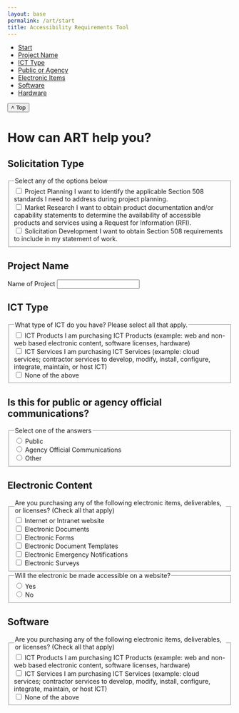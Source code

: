 ```yaml
---
layout: base
permalink: /art/start
title: Accessibility Requirements Tool
---
```

<!--  <div class="grid-container">
  <div class="grid-row grid-gap">
    <div class="grid-col-3">
      <nav aria-label="Secondary navigation,,">
          <ul class="usa-sidenav">
            <li class="usa-sidenav__item">
              <a href="javascript:void(0);" class="usa-current">Start</a>
              <ul class="usa-sidenav__sublist">
                <li class="usa-sidenav__item">
                  <a href="javascript:void(0);">Child link</a>
                </li>
                <li class="usa-sidenav__item">
                  <a href="javascript:void(0);">Child link</a>
                </li>
                <li class="usa-sidenav__item">
                  <a href="javascript:void(0);">Child link</a>
                </li>
                <li class="usa-sidenav__item">
                  <a href="javascript:void(0);">Child link</a>
                </li>
                <li class="usa-sidenav__item">
                  <a href="javascript:void(0);">Child link</a>
                </li>
              </ul>
            </li>
            <li class="usa-sidenav__item">
              <a href="javascript:void(0);">Parent link</a>
            </li>
          </ul>
      </nav>
    </div> -->
<div class="grid-container pgov margin-top-9">
<div class="grid-row grid-gap">
    <div class="usa-layout-docs__sidenav desktop:grid-col-3 open" id="side-nav">
      <nav aria-label="Secondary navigation">
        <ul class="usa-sidenav">
          <li class="usa-sidenav__item">
            <a href="#section-1">Start</a>
          </li>
          <li class="usa-sidenav__item">
            <a href="#section-2">Project Name</a>
          </li>
          <li class="usa-sidenav__item">
            <a href="#section-3">ICT Type</a>
          </li>
          <li class="usa-sidenav__item">
            <a href="#section-4">Public or Agency</a>
          </li>
          <li class="usa-sidenav__item">
            <a href="#section-5">Electronic Items</a>
          </li>
          <li class="usa-sidenav__item">
            <a href="#section-6">Software</a>
          </li>
          <li class="usa-sidenav__item">
            <a href="#section-7">Hardware</a>
          </li>
        </ul>
      </nav>
    <button id="backtotop" title="Go to top">˄ Top</button>
    </div>
    <main class="usa-layout-docs__main desktop:grid-col-9 usa-prose usa-layout-docs" id="main-content">
      <h1 class="site-preview-heading">How can ART help you?</h1>
      <section id="section-1">
        <h2>Solicitation Type</h2>
        <div>
          <fieldset class="usa-fieldset">
            <legend class="usa-legend">Select any of the options below</legend>
            <div class="usa-checkbox">
              <input
                class="usa-checkbox__input usa-checkbox__input--tile"
                id="check-solicitation-project-planning"
                type="checkbox"
                name="solicitation-type-project-planning"
                value="project-planning"
              />
              <label class="usa-checkbox__label" for="check-solicitation-project-planning">
                Project Planning
                <span class="usa-checkbox__label-description">
                  I want to identify the applicable Section 508 standards I need to address during project planning.
                </span>
              </label>
            </div>
            <div class="usa-checkbox">
              <input
                class="usa-checkbox__input usa-checkbox__input--tile"
                id="check-solicitation-market-research"
                type="checkbox"
                name="solicitation-type-market-research"
                value="market-research"
              />
              <label class="usa-checkbox__label" for="check-solicitation-market-research"> 
                Market Research
                <span class="usa-checkbox__label-description">
                  I want to obtain product documentation and/or capability statements to determine the availability of accessible products and services using a Request for Information (RFI).
                </span>
              </label>
            </div>
            <div class="usa-checkbox">
              <input
                class="usa-checkbox__input usa-checkbox__input--tile"
                id="check-solicitation-development"
                type="checkbox"
                name="solicitation-type-solicitation-development"
                value="solicitation-development"
              />
              <label class="usa-checkbox__label" for="check-solicitation-development">
                Solicitation Development
                <span class="usa-checkbox__label-description">
                  I want to obtain Section 508 requirements to include in my statement of work.
                </span>
              </label>
            </div>
          </fieldset>
        </div>
      </section>
      <section id="section-2">
        <h2>Project Name</h2>
        <div>
          <label class="usa-label" for="input-focus">Name of Project</label>
          <input
            class="usa-input usa-focus"
            id="input-focus"
            name="input-focus"
            type="text"
          />
        </div>
      </section>
      <section id="section-3">
        <h2>ICT Type</h2>
        <div>
          <fieldset class="usa-fieldset">
            <legend class="usa-legend">What type of ICT do you have? Please select all that apply.</legend>
            <div class="usa-checkbox">
              <input
                class="usa-checkbox__input usa-checkbox__input--tile"
                id="check-ict-product"
                type="checkbox"
                name="ict-type-product"
                value="ict-product"
              />
              <label class="usa-checkbox__label" for="check-ict-product">
                ICT Products
                <span class="usa-checkbox__label-description">
                  I am purchasing ICT Products (example: web and non-web based electronic content, software licenses, hardware)
                </span>
              </label>
            </div>
            <div class="usa-checkbox">
              <input
                class="usa-checkbox__input usa-checkbox__input--tile"
                id="check-ict-service"
                type="checkbox"
                name="ict-type-service"
                value="ict-service"
              />
              <label class="usa-checkbox__label" for="check-ict-service"> 
                ICT Services
                <span class="usa-checkbox__label-description">
                  I am purchasing ICT Services (example: cloud services; contractor services to develop, modify, install, configure, integrate, maintain, or host ICT)
                </span>
              </label>
            </div>
            <div class="usa-checkbox">
              <input
                class="usa-checkbox__input usa-checkbox__input--tile"
                id="check-ict-none"
                type="checkbox"
                name="ict-type-none"
                value="None of the above"
              />
              <label class="usa-checkbox__label" for="check-ict-none">
                None of the above
              </label>
            </div>
          </fieldset>
        </div>
      </section>
      <section id="section-4">
        <h2>Is this for public or agency official communications?</h2>
        <div>
          <fieldset class="usa-fieldset">
            <legend class="usa-legend">Select one of the answers</legend>
            <div class="usa-radio">
              <input
                class="usa-radio__input usa-radio__input--tile"
                id="radio-public"
                type="radio"
                name="audience"
                value="public"
              />
              <label class="usa-radio__label" for="radio-public"
                >Public</label
              >
            </div>
            <div class="usa-radio">
              <input
                class="usa-radio__input usa-radio__input--tile"
                id="radio-agency"
                type="radio"
                name="audience"
                value="agency"
              />
              <label class="usa-radio__label" for="radio-agency"
                >Agency Official Communications</label
              >
            </div>
            <div class="usa-radio">
              <input
                class="usa-radio__input usa-radio__input--tile"
                id="radio-other"
                type="radio"
                name="audience"
                value="other"
              />
              <label class="usa-radio__label" for="radio-other"
                >Other</label
              >
            </div>
          </fieldset>
        </div>
      </section>
      <section id="section-5">
        <h2>Electronic Content</h2>
        <div>
          <fieldset class="usa-fieldset">
            <legend class="usa-legend">Are you purchasing any of the following electronic items, deliverables, or licenses? (Check all that apply)
            </legend>
            <div class="usa-checkbox">
              <input
                class="usa-checkbox__input usa-checkbox__input--tile"
                id="check-website"
                type="checkbox"
                name="electronic-content"
                value="website"
              />
              <label class="usa-checkbox__label" for="check-website">
                Internet or Intranet website
              </label>
            </div>
            <div class="usa-checkbox">
              <input
                class="usa-checkbox__input usa-checkbox__input--tile"
                id="check-document"
                type="checkbox"
                name="electronic-content"
                value="e-document"
              />
              <label class="usa-checkbox__label" for="check-document"> 
                Electronic Documents
              </label>
            </div>
            <div class="usa-checkbox">
              <input
                class="usa-checkbox__input usa-checkbox__input--tile"
                id="check-form"
                type="checkbox"
                name="electronic-content"
                value="e-form"
              />
              <label class="usa-checkbox__label" for="check-form">
                Electronic Forms
              </label>
            </div>
            <div class="usa-checkbox">
              <input
                class="usa-checkbox__input usa-checkbox__input--tile"
                id="check-doc-template"
                type="checkbox"
                name="electronic-content"
                value="e-doc-template"
              />
              <label class="usa-checkbox__label" for="check-doc-template">
                Electronic Document Templates
              </label>
            </div>
            <div class="usa-checkbox">
              <input
                class="usa-checkbox__input usa-checkbox__input--tile"
                id="check-emergency-notification"
                type="checkbox"
                name="electronic-content"
                value="e-emergency-notification"
              />
              <label class="usa-checkbox__label" for="check-emergency-notification">
                Electronic Emergency Notifications
              </label>
            </div>
            <div class="usa-checkbox">
              <input
                class="usa-checkbox__input usa-checkbox__input--tile"
                id="check-survey"
                type="checkbox"
                name="electronic-content"
                value="e-survey"
              />
              <label class="usa-checkbox__label" for="check-survey">
                Electronic Surveys
              </label>
            </div>
          </fieldset>
        </div>
      </section>
      <section id="e-content">
        <div>
          <fieldset class="usa-fieldset">
            <legend class="usa-legend">Will the electronic be made accessible on a website?</legend>
            <div class="usa-radio">
              <input
                class="usa-radio__input usa-radio__input--tile"
                id="website-yes"
                type="radio"
                name="accessible-on-web"
                value="yes"
              />
              <label class="usa-radio__label" for="website-yes"
                >Yes</label
              >
            </div>
            <div class="usa-radio">
              <input
                class="usa-radio__input usa-radio__input--tile"
                id="website-no"
                type="radio"
                name="accessible-on-web"
                value="no"
              />
              <label class="usa-radio__label" for="website-no"
                >No</label
              >
            </div>
          </fieldset>
        </div>
      </section>
      <section id="section-6">
        <h2>Software</h2>
        <div>
          <fieldset class="usa-fieldset">
            <legend class="usa-legend">Are you purchasing any of the following electronic items, deliverables, or licenses? (Check all that apply)
            </legend>
            <div class="usa-checkbox">
              <input
                class="usa-checkbox__input usa-checkbox__input--tile"
                id="check-historical-truth-2"
                type="checkbox"
                name="historical-figures-2"
                value="ict-product"
              />
              <label class="usa-checkbox__label" for="check-historical-truth-2">
                ICT Products
                <span class="usa-checkbox__label-description">
                  I am purchasing ICT Products (example: web and non-web based electronic content, software licenses, hardware)
                </span>
              </label>
            </div>
            <div class="usa-checkbox">
              <input
                class="usa-checkbox__input usa-checkbox__input--tile"
                id="check-historical-douglass-2"
                type="checkbox"
                name="historical-figures-2"
                value="ict-service"
              />
              <label class="usa-checkbox__label" for="check-historical-douglass-2"> 
                ICT Services
                <span class="usa-checkbox__label-description">
                  I am purchasing ICT Services (example: cloud services; contractor services to develop, modify, install, configure, integrate, maintain, or host ICT)
                </span>
              </label>
            </div>
            <div class="usa-checkbox">
              <input
                class="usa-checkbox__input usa-checkbox__input--tile"
                id="check-historical-washington-2"
                type="checkbox"
                name="historical-figures-2"
                value="None of the above"
              />
              <label class="usa-checkbox__label" for="check-historical-washington-2">
                None of the above
              </label>
            </div>
          </fieldset>
        </div>
      </section>
    </main>

<style>
    @media (min-height: 300px) {
        #side-nav {
            position: sticky;
            top: 0;
            align-self: flex-start
        }
    }
</style>
<script>
    let mainNavLinks = document.querySelectorAll("li.usa-sidenav__item a");
    let mainSections = document.querySelectorAll("main section");
    let lastId;
    let cur = [];

    window.addEventListener("scroll", event => {
        let fromTop = window.scrollY;

        mainNavLinks.forEach(link => {
            let section = document.querySelector(link.hash);

            if (
                section.offsetTop <= fromTop &&
                section.offsetTop + section.offsetHeight > fromTop
            ) {
                link.classList.add("usa-current");
            } else {
                link.classList.remove("usa-current");
            }
        });
    });


</script>